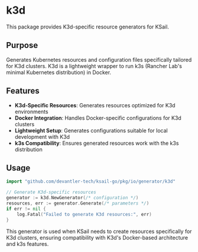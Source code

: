# k3d

This package provides K3d-specific resource generators for KSail.

## Purpose

Generates Kubernetes resources and configuration files specifically tailored for K3d clusters. K3d is a lightweight wrapper to run k3s (Rancher Lab's minimal Kubernetes distribution) in Docker.

## Features

- **K3d-Specific Resources**: Generates resources optimized for K3d environments
- **Docker Integration**: Handles Docker-specific configurations for K3d clusters
- **Lightweight Setup**: Generates configurations suitable for local development with K3d
- **k3s Compatibility**: Ensures generated resources work with the k3s distribution

## Usage

```go
import "github.com/devantler-tech/ksail-go/pkg/io/generator/k3d"

// Generate K3d-specific resources
generator := k3d.NewGenerator(/* configuration */)
resources, err := generator.Generate(/* parameters */)
if err != nil {
    log.Fatal("Failed to generate K3d resources:", err)
}
```

This generator is used when KSail needs to create resources specifically for K3d clusters, ensuring compatibility with K3d's Docker-based architecture and k3s features.